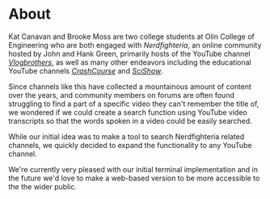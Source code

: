 # About

Kat Canavan and Brooke Moss are two college students at Olin College of Engineering who are both engaged with *Nerdfighteria*, an  online community hosted by John and Hank Green, primarily hosts of the YouTube channel *[Vlogbrothers](https://www.youtube.com/user/vlogbrothers)*, as well as many other endeavors including the educational YouTube channels *[CrashCourse](https://www.youtube.com/c/crashcourse)* and *[SciShow](https://www.youtube.com/user/scishow?)*. 

Since channels like this have collected a mountainous amount of content over the years, and community members on forums are often found struggling to find a part of a specific video they can't remember the title of, we wondered if we could create a search function using YouTube video transcripts so that the words spoken in a video could be easily searched. 

While our initial idea was to make a tool to search Nerdfighteria related channels, we quickly decided to expand the functionality to any YouTube channel.

We're currently very pleased with our initial terminal implementation and in the future we'd love to make a web-based version to be more accessible to the the wider public.
